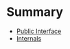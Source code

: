 <!-- Generated by Docile.jl | 2015-09-12T23:23:12 -->

# Summary

  * [Public Interface](public.md)
  * [Internals](internals.md)
